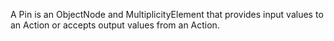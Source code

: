 A Pin is an ObjectNode and MultiplicityElement that provides input values to an Action or accepts output values from an Action.